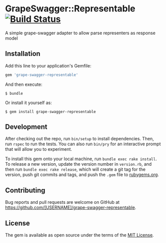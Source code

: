 # GrapeSwagger::Representable [![Build Status](https://travis-ci.org/ruby-grape/grape-swagger-representable.svg)](https://travis-ci.org/ruby-grape/grape-swagger-representable)

A simple grape-swagger adapter to allow parse representers as response model

## Installation

Add this line to your application's Gemfile:

```ruby
gem 'grape-swagger-representable'
```

And then execute:

    $ bundle

Or install it yourself as:

    $ gem install grape-swagger-representable

## Development

After checking out the repo, run `bin/setup` to install dependencies. Then, run `rspec` to run the tests. You can also run `bin/pry` for an interactive prompt that will allow you to experiment.

To install this gem onto your local machine, run `bundle exec rake install`. To release a new version, update the version number in `version.rb`, and then run `bundle exec rake release`, which will create a git tag for the version, push git commits and tags, and push the `.gem` file to [rubygems.org](https://rubygems.org).

## Contributing

Bug reports and pull requests are welcome on GitHub at https://github.com/[USERNAME]/grape-swagger-representable.

## License

The gem is available as open source under the terms of the [MIT License](http://opensource.org/licenses/MIT).
